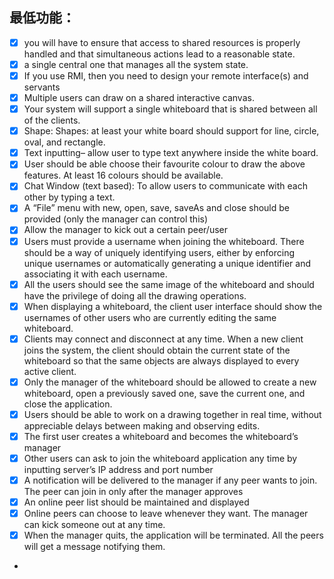 

## 最低功能：
- [x] you will have to ensure that access to
  shared resources is properly handled and that simultaneous actions lead to a
  reasonable state.
- [x] a single central one that manages all the system state.
- [x] If you use RMI, then you need to design your remote interface(s) and servants
- [x] Multiple users can draw on a shared interactive canvas.
- [x] Your system will support a single whiteboard that is shared between all
  of the clients.
- [x] Shape: Shapes: at least your white board should support for line, circle, oval, and rectangle.
- [x] Text inputting– allow user to type text anywhere inside the white board.
- [x] User should be able choose their favourite colour to draw the above features. At least 16
  colours should be available.
- [x]  Chat Window (text based): To allow users to
  communicate with each other by typing a text.
- [x] A “File” menu with new, open, save, saveAs and
  close should be provided (only the manager can
  control this)
- [x] Allow the manager to kick out a certain
  peer/user
- [x] Users must provide a username when joining the whiteboard. There should
  be a way of uniquely identifying users, either by enforcing unique usernames
  or automatically generating a unique identifier and associating it with each
  username.
- [x] All the users should see the same image of the whiteboard and should have
  the privilege of doing all the drawing operations.
- [x] When displaying a whiteboard, the client user interface should show the
  usernames of other users who are currently editing the same whiteboard.
- [x] Clients may connect and disconnect at any time. When a new client joins the
  system, the client should obtain the current state of the whiteboard so that
  the same objects are always displayed to every active client.
- [x] Only the manager of the whiteboard should be allowed to create a new
  whiteboard, open a previously saved one, save the current one, and close
  the application.
- [x] Users should be able to work on a drawing together in real time, without
  appreciable delays between making and observing edits.
- [x] The first user creates a whiteboard and becomes the whiteboard’s
  manager
- [x] Other users can ask to join the whiteboard application any time by
  inputting server’s IP address and port number
- [x] A notification will be delivered to the manager if any peer wants to
  join. The peer can join in only after the manager approves
- [x] An online peer list should be maintained and displayed
- [x] Online peers can choose to leave whenever they want. The manager
  can kick someone out at any time.
- [x] When the manager quits, the application will be terminated. All the
  peers will get a message notifying them.
- 
